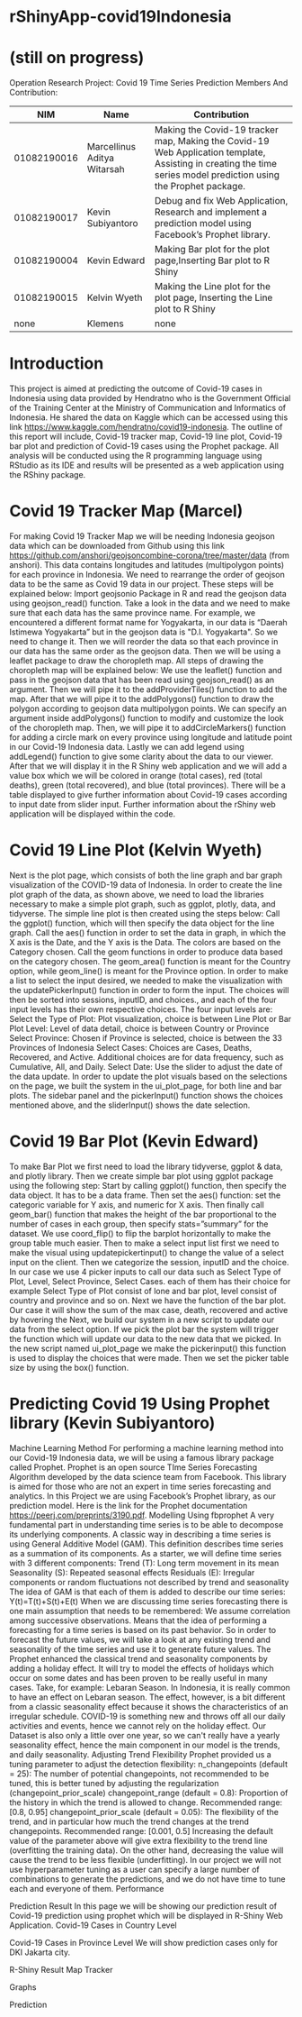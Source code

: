 # rShinyApp-covid19Indonesia
# (still on progress)
Operation Research Project: Covid 19 Time Series Prediction
Members And Contribution:

NIM | Name | Contribution
----|------|-------------
01082190016 | Marcellinus Aditya Witarsah | Making the Covid-19 tracker map, Making the Covid-19 Web Application template, Assisting in creating the time series model prediction using the Prophet package. 
01082190017 | Kevin Subiyantoro | Debug and fix Web Application, Research and implement a prediction model using Facebook’s Prophet library.
01082190004 | Kevin Edward | Making Bar plot for the plot page,Inserting Bar plot to R Shiny
01082190015 | Kelvin Wyeth | Making the Line plot for the plot page, Inserting the Line plot to R Shiny
none | Klemens |  none




# Introduction
This project is aimed at predicting the outcome of Covid-19 cases in Indonesia using data provided by Hendratno who is the Government Official of the Training Center at the Ministry of Communication and Informatics of Indonesia. He shared the data on Kaggle which can be accessed using this link https://www.kaggle.com/hendratno/covid19-indonesia. The outline of this report will include, Covid-19 tracker map, Covid-19 line plot, Covid-19 bar plot and prediction of Covid-19 cases using the Prophet package. All analysis will be conducted using the R programming language using RStudio as its IDE and results will be presented as a web application using the RShiny package.
# Covid 19 Tracker Map (Marcel)
For making Covid 19 Tracker Map we will be needing Indonesia geojson data which can be downloaded from Github using this link https://github.com/anshori/geojsoncombine-corona/tree/master/data (from anshori). This data contains longitudes and latitudes (multipolygon points) for each province in Indonesia. We need to rearrange the order of geojson data to be the same as Covid 19 data in our project. These steps will be explained below:
Import geojsonio Package in R and read the geojson data using geojson_read() function.
Take a look in the data and we need to make sure that each data has the same province name. For example, we encountered a different format name for Yogyakarta, in our data is “Daerah Istimewa Yogyakarta” but in the geojson data is "D.I. Yogyakarta". So we need to change it.
Then we will reorder the data so that each province in our data has the same order as the geojson data.
Then we will be using a leaflet package to draw the choropleth map. All steps of drawing the choropleth map will be explained below:
We use the leaflet() function and pass in the geojson data that has been read using geojson_read() as an argument. Then we will pipe it to the addProviderTiles() function to add the map.
After that we will pipe it to the addPolygons() function to draw the polygon according to geojson data multipolygon points. We can specify an argument inside addPolygons() function to modify and customize the look of the choropleth map. Then, we will pipe it to addCircleMarkers() function for adding a circle mark on every province using longitude and latitude point in our Covid-19 Indonesia data. Lastly we can add legend using addLegend() function to give some clarity about the data to our viewer. 
After that we will display it in the R Shiny web application and we will add a value box which we will be colored in orange (total cases), red (total deaths), green (total recovered), and blue (total provinces). There will be a table displayed to give further information about Covid-19 cases according to input date from slider input. Further information about the rShiny web application will be displayed within the code.


# Covid 19 Line Plot (Kelvin Wyeth)
Next is the plot page, which consists of both the line graph and bar graph visualization of the COVID-19 data of Indonesia.
In order to create the line plot graph of the data, as shown above, we need to load the libraries necessary to make a simple plot graph, such as ggplot, plotly, data, and tidyverse. The simple line plot is then created using the steps below:
Call the ggplot() function, which will then specify the data object for the line graph.
Call the aes() function in order to set the data in graph, in which the X axis is the Date, and the Y axis is the Data. The colors are based on the Category chosen.
Call the geom functions in order to produce data based on the category chosen. The geom_area() function is meant for the Country option, while geom_line() is meant for the Province option.
In order to make a list to select the input desired, we needed to make the visualization with the updatePickerInput() function in order to form the input. The choices will then be sorted into sessions, inputID, and choices., and each of the four input levels has their own respective choices. The four input levels are:
Select the Type of Plot: Plot visualization, choice is between Line Plot or Bar Plot
Level: Level of data detail, choice is between Country or Province
Select Province: Chosen if Province is selected, choice is between the 33 Provinces of Indonesia
Select Cases: Choices are Cases, Deaths, Recovered, and Active. Additional choices are for data frequency, such as Cumulative, All, and Daily.
Select Date: Use the slider to adjust the date of the data update.
In order to update the plot visuals based on the selections on the page, we built the system in the ui_plot_page, for both line and bar plots. The sidebar panel and the pickerInput() function shows the choices mentioned above, and the sliderInput() shows the date selection.

# Covid 19 Bar Plot (Kevin Edward)
To make Bar Plot we first need to load the library tidyverse, ggplot & data, and plotly library. Then we  create simple bar plot using ggplot package using the following step:
Start by calling ggplot() function, then specify the data object. It has to be a data frame.
Then set the aes() function: set the categoric variable for Y axis, and numeric for X axis. 
Then finally call geom_bar() function that makes the height of the bar proportional to the number of cases in each group, then specify stats=”summary” for the dataset. We use coord_flip() to flip the barplot horizontally to make the group table much easier.
Then to make a select input list first we need to make the visual using updatepickertinput() to change the value of a select input on the client. Then we categorize the session, inputID and the choice. In our case we use 4 picker inputs to call our data such as Select Type of Plot, Level, Select Province, Select Cases. each of them has their choice for example Select Type of Plot consist of lone and bar plot, level consist of country and province and so on. Next we have the function of the bar plot. Our case it will show the sum of the max case, death, recovered and active by hovering the 
Next, we build our system in a new script to update our data from the select option. If we pick the plot bar the system will trigger the function which will update our data to the new data that we picked. In the new script named ui_plot_page we make the pickerinput() this function is used to display the choices that were made. Then we set the picker table size by using the box() function. 

# Predicting Covid 19 Using Prophet library (Kevin Subiyantoro)
Machine Learning Method
For performing a machine learning method into our Covid-19 Indonesia data, we will be using a famous library package called Prophet. Prophet is an open source TIme Series Forecasting Algorithm developed by the data science team from Facebook. This library is aimed for those who are not an expert in time series forecasting and analytics.
In this Project we are using Facebook’s Prophet library, as our prediction model. Here is the link for the Prophet documentation https://peerj.com/preprints/3190.pdf.
Modelling Using fbprophet
A very fundamental part in understanding time series is to be able to decompose its underlying components. A classic way in describing a time series is using General Additive Model (GAM). This definition describes time series as a summation of its components. As a starter, we will define time series with 3 different components:
Trend (T): Long term movement in its mean
Seasonality (S): Repeated seasonal effects
Residuals (E): Irregular components or random fluctuations not described by trend and seasonality
The idea of GAM is that each of them is added to describe our time series:
Y(t)=T(t)+S(t)+E(t)
When we are discussing time series forecasting there is one main assumption that needs to be remembered: We assume correlation among successive observations. Means that the idea of performing a forecasting for a time series is based on its past behavior. So in order to forecast the future values, we will take a look at any existing trend and seasonality of the time series and use it to generate future values.
The Prophet enhanced the classical trend and seasonality components by adding a holiday effect. It will try to model the effects of holidays which occur on some dates and has been proven to be really useful in many cases. Take, for example: Lebaran Season. In Indonesia, it is really common to have an effect on Lebaran season. The effect, however, is a bit different from a classic seasonality effect because it shows the characteristics of an irregular schedule.
COVID-19 is something new and throws off all our daily activities and events, hence we cannot rely on the holiday effect. Our Dataset is also only a little over one year, so we can't really have a yearly seasonality effect, hence the main component in our model is the trends, and daily seasonality.
Adjusting Trend Flexibility
Prophet provided us a tuning parameter to adjust the detection flexibility:
n_changepoints (default = 25): The number of potential changepoints, not recommended to be tuned, this is better tuned by adjusting the regularization (changepoint_prior_scale)
changepoint_range (default = 0.8): Proportion of the history in which the trend is allowed to change. Recommended range: [0.8, 0.95]
changepoint_prior_scale (default = 0.05): The flexibility of the trend, and in particular how much the trend changes at the trend changepoints. Recommended range: [0.001, 0.5]
Increasing the default value of the parameter above will give extra flexibility to the trend line (overfitting the training data). On the other hand, decreasing the value will cause the trend to be less flexible (underfitting).
In our project we will not use hyperparameter tuning as a user can specify a large number of combinations to generate the predictions, and we do not have time to tune each and everyone of them.
Performance

Prediction Result
In this page we will be showing our prediction result of Covid-19 prediction using prophet which will be displayed in R-Shiny Web Application.
Covid-19 Cases in Country Level




Covid-19 Cases in Province Level
We will show prediction cases only for DKI Jakarta city.




R-Shiny Result
Map Tracker



Graphs


Prediction




